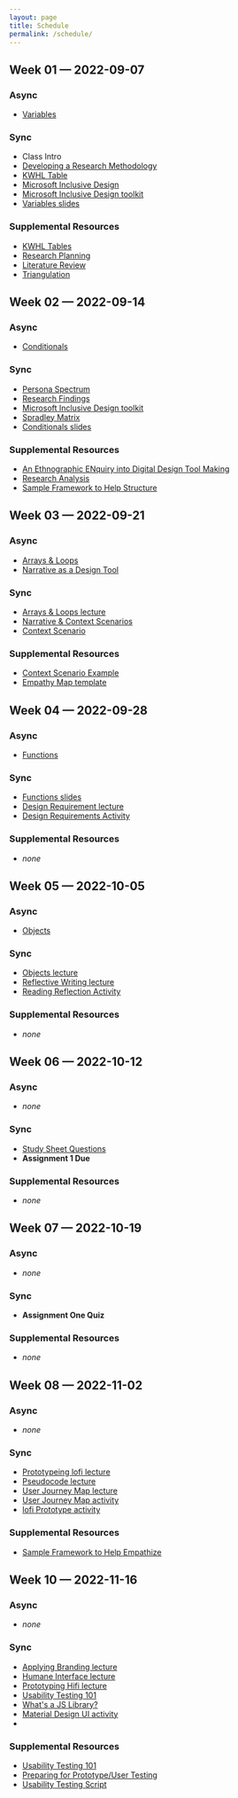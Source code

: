 ```yaml
---
layout: page
title: Schedule
permalink: /schedule/
---
```


<!-- WEEK 1 -->

## Week 01 — 2022-09-07

### Async
- [Variables](https://web.microsoftstream.com/video/d6cea8f7-2019-42d2-90de-85bc19f50a91)

### Sync

- Class Intro
- [Developing a Research Methodology](/assets/wk01/developing-a-research-methodology_lecture.pdf)
- [KWHL Table](/assets/wk01/KWHL-table_activity.xd)
- [Microsoft Inclusive Design](/assets/wk1/microsoft-inclusive-design_lecture.pdf)
- [Microsoft Inclusive Design toolkit](/assets/wk01/microsoft-inclusive-design-tool-kit_activity.pdf)
- [Variables slides](/assets/wk01/computation-video-slides_wk1_variables.pdf)
<!-- - [Project Planning](/assets/wk01/project-plan_activity.xlsx) -->


### Supplemental Resources

- [KWHL Tables](/assets/wk01/JennVisockyOGra_2017_KWHLTables_ADesignersResearchMan.pdf)
- [Research Planning](/assets/wk01/JennVisockyOGra_2017_ResearchPlanning_ADesignersResearchMan.pdf)
- [Literature Review](/assets/wk01/computation-video-slides_wk1_variables.pdfJennVisockyOGra_2017_StrategyLiteratureRev_ADesignersResearchMan.pdf)
- [Triangulation](/assets/wk01/JennVisockyOGra_2017_Triangulation_ADesignersResearchMan.pdf)

<!-- week 02 -->

## Week 02 — 2022-09-14

### Async
- [Conditionals](https://web.microsoftstream.com/video/08d5ea30-e8df-4bee-95d5-e02af3659d6b)

### Sync
- [Persona Spectrum](/assets/wk02/persona-spectrum_lecture.pdf)
- [Research Findings](/assets/wk02/research_findings_lecture.pdf)
- [Microsoft Inclusive Design toolkit](/assets/wk01/microsoft-inclusive-design-tool-kit_activity.pdf)
- [Spradley Matrix](/assets/wk02/spradley-matrix.pdf)
- [Conditionals slides](/assets/wk02/computation-video-slides_wk2_conditionals.pdf)

### Supplemental Resources
- [An Ethnographic ENquiry into Digital Design Tool Making](/assets/wk02/caadria2020_209.pdf)
- [Research Analysis](/assets/wk02/JennVisockyOGra_2017_ResearchAnalysis_ADesignersResearchMan.pdf)
- [Sample Framework to Help Structure](/assets/wk02/JennVisockyOGra_2017_SampleFrameworkToHelp_ADesignersResearchMan.pdf)

<!--  WEEK 03 -->

## Week 03 — 2022-09-21

### Async
- [Arrays & Loops](https://web.microsoftstream.com/video/4a5d8b30-7cfa-4583-87dd-17ee02ee5d7f)
- [Narrative as a Design Tool](/assets/wk03/narrative-article_reading.pdf)

### Sync
- [Arrays & Loops lecture](/assets/wk03/computation-video-slides_wk3_arrays-loops.pdf)
- [Narrative & Context Scenarios](/assets/wk03/context-scenarios_lecture.pdf)
- [Context Scenario](/assets/wk03/context-scenario_activity.xd)

### Supplemental Resources
- [Context Scenario Example](/assets/wk03/context-scenario_example.pdf)
- [Empathy Map template](/assets/wk03/empathy-map_blank.pdf)

<!-- WEEK 04 -->

## Week 04 — 2022-09-28

### Async
- [Functions](https://web.microsoftstream.com/video/d8c228cb-7f6c-45dc-b407-a23b857fc49c)


### Sync
- [Functions slides](/assets/wk04/computation-video-slides_wk4_functions.pdf)
- [Design Requirement lecture](/assets/wk04/design-requirements_lecture.pdf)
- [Design Requirements Activity](/assets/wk04/design-requirement_activity.xd)

### Supplemental Resources
- _none_

<!-- WEEK 05 -->

## Week 05 — 2022-10-05

### Async
- [Objects](https://web.microsoftstream.com/video/c6b478cd-de0a-468a-8360-e9bd3cfe8dce)

### Sync
- [Objects lecture](/assets/wk05/computation-video-slides_wk5_objects.pdf)
- [Reflective Writing lecture](/assets/wk05/reflective-writing_lecture.pdf)
- [Reading Reflection Activity](/assets/wk05/reading_reflection-activity.pdf)

### Supplemental Resources
- _none_

<!-- WWeek 06 -->

## Week 06 — 2022-10-12

### Async
- _none_

### Sync
- [Study Sheet Questions](/assets/wk06/Study-Sheet-Questions.pdf)
- **Assignment 1 Due**

### Supplemental Resources
- _none_

<!-- Week 07 -->

## Week 07 — 2022-10-19

### Async
- _none_

### Sync
- **Assignment One Quiz**

### Supplemental Resources
- _none_

<!-- Week 08 -->

## Week 08 — 2022-11-02

### Async
- _none_

### Sync

- [Prototypeing lofi lecture](/assets/wk08/prototyping-lofi_lecture.pdf)
- [Pseudocode lecture](/assets/wk08/pseudocode_lecture.pdf)
- [User Journey Map lecture](/assets/wk08/user-journey-maps_lecture.pdf)
- [User Journey Map activity](/assets/wk08/user-journey-map_activity.xd)
- [lofi Prototype activity](/assets/wk08/lofi-prototype_activity.xd)

### Supplemental Resources
- [Sample Framework to Help Empathize](/assets/wk08/supplementary-resources/JennVisockyOGra_2017_SampleFrameworkToHelp_ADesignersResearchMan.pdf)

<!-- Week 10 -->

## Week 10 — 2022-11-16

### Async
- _none_

### Sync

- [Applying Branding lecture](/assets/wk09/applying-branding_lecture.pdf)
- [Humane Interface lecture](/assets/wk09/humane-interfaces_lecture.pdf)
- [Prototyping Hifi lecture](/assets/wk10/prototyping-hifi_lecture.pdf)
- [Usability Testing 101](https://www.nngroup.com/articles/usability-testing-101/)
- [What's a JS Library?](https://www.khanacademy.org/computing/computer-programming/html-css-js/using-js-libraries-in-your-webpage/a/whats-a-js-library)
- [Material Design UI activity](/assets/wk10/xd-resources-material-design-ui_activity.xd)
- 

### Supplemental Resources
- [Usability Testing 101](/assets/wk09/supplemental-resources/Usability-Testing-101_SizeA4.pdf)
- [Preparing for Prototype/User Testing](https://ryanwprice.github.io/ixd-behaviours/assets/preparing-for-user-testing.pdf)
- [Usability Testing Script](https://ryanwprice.github.io/ixd-behaviours/assets/testing-script.pdf)

























